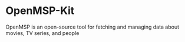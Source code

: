 # OpenMSP-Kit
OpenMSP is an open-source tool for fetching and managing data about movies, TV series, and people
